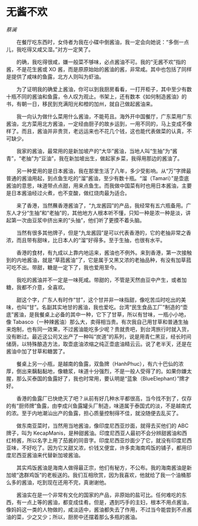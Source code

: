 # 无酱不欢

*蔡澜*

　　在餐厅吃东西时，女侍者为我在小碟中倒酱油，我一定会向她说：“多倒一点儿，我吃得又咸又湿。”对方一定笑了。

　　的确，我吃得很咸，嫌一般菜不够味，必点酱油不可。我的“无酱不欢”指的酱，不是花生酱或 XO 酱，而是原原始始的酱油的酱，非常咸。其中也包括了同样是提供了咸味的鱼露，北方人则叫为虾油。

　　为了证明我的确爱上酱油，你可以到我厨房看看，一打开柜子，其中至少有数十瓶不同的酱油和鱼露，令人叹为观止。书架上，还有数本《如何制造酱油》的书，有朝一日，移民到充满阳光和橙的加州，就自己做起酱油来。

　　我一向认为做什么菜用什么酱油，不能苟且。海外开中国餐厅，广东菜用广东酱油，北方菜用北方酱油，一定经由厨子的故乡运到，一用不同的，马上变成不像样了。而且，酱油并非贵货，老远运来也不花几个钱，这也能代表做菜的认真，不可缺少。

　　我家的酱油，最常用的是新加坡产的“大华”酱油，当地人叫“生抽”为“酱青”，“老抽”为“豆油”，我在新加坡出生，做起家乡菜，我得用那边的酱油了。

　　另一种爱用的是日本酱油，我在那里生活了八年，多少受影响。从“万”字牌最普通的酱油用起，到点鱼生吃的“溜”酱油，至少有数十瓶。“溜（Tamari）”是壶底酱油的意思，味道带点点甜，用来点鱼生。而我做中国菜有时也用日本酱油，主要是日本酱油经过火煮，也不变酸，做红烧肉最为适合。

　　来了香港，当然蘸香港酱油了，“九龙酱园”的产品，我经常有五六瓶备用。广东人才分“生抽”和“老抽”的，其他地方人根本听不懂，只知一种是浓一种是淡，讲起第一次由豆浆中挤出来的“头抽”，他们听了更摸不着头脑。

　　当然有很多其他牌子，但是“九龙酱园”是可以代表香港的，它的老抽非常之香浓，而且带有甜味，比日本人的“溜”好得多。至于生抽，也很有水平。

　　香港的食材，有九成以上靠内地运来，酱油也不例外。来到香港，第一次接触到的内地酱油，就是“草菰酱油”了，它是属于又黑又浓的老抽品种，有没有加草菰可吃不出。带甜，糖是一定下了，我也爱用至今。

　　我吃的酱油并不一定是一味死咸。带甜的，不管是天然由豆中产生，或者加糖，我都不介意，全喜欢。

　　甜这个字，广东人有时作“甘”，这个甘并非一味指甜，像吃苦瓜时吃出的美味，也叫“甘”。名副其实地甘的酱油，我也爱吃。台湾“民生食品工厂”制造的“壶底”酱油，是我餐桌上必备的其中一种，它下了甘草，所以有甘味，一瓶小小地，像 Tabasco（一种辣酱油）那么大，卖得相当贵。有次我自己用甘草和普通生抽来炮制，也有同一效果，不过酱油能吃多少呢？贵就贵吧，到台湾旅行时就入货，没有断过。最近这公司又出产了一种叫“炭道”的系列，说是用青仁黑豆，经长时间储荫，以特殊酿造方法，取壶底油浓缩之纯正壶底油精云云。说了老半天，还是在酱油中加了甘草和糖罢了。

　　餐桌上另一小瓶，是越南的鱼露，双鱼牌（HanhPhuc），有六十巴仙的浓厚，倒出来黐黏黏地，像糖浆，味道十分强烈，不是一般人受得了的。如果你嫌太腥，那么买泰国的鱼露好了，我也时常用，要认明是“蓝象（BlueElephant）”牌才好。

　　香港的鱼露厂已快绝灭了吧？从前有好几种水平都很高，当今找不到了，仅存的有“厨师牌”鱼露，由李成兴鱼露罐头厂制造，味道属于泰国式的淡，不是越南式的浓。至于内地潮汕出产的鱼露，担心质量控制得不佳，就没随便去乱买了。

　　做东南亚菜时，当然用当地酱油，像印度尼西亚炒面，就得去买他们的 ABC 牌子，叫为 KecapManis，是种甜酱油。印度尼西亚人最初不会分辨甜酱油和西红柿酱，所以名字上用了茄酱的同音字。印度尼西亚炒面少了它，就没有印度尼西亚味，不好吃了。因为它又甜又浓，价钱又便宜，许多卖海南鸡饭的铺子，都用印度尼西亚酱油来代替新加坡酱油。

　　其实鸡饭酱油是海南人做得最正宗，他们有秘方，不公布。我的海南酱油是新加坡“逸群鸡饭”的老板送的。我们互相欣赏，因为我喜欢，他就给了我一个油桶那么多的酱油，吃到现在还用不完，真谢谢他。

　　酱油实在是一个非常有文化的国家的产品，非原始的盐可比。任何难吃的东西，有一点上等的酱油，都变成佳肴。但是，遇到巧手的主妇，根本不用点酱油，像妈妈这一类的人物做的，咸淡适中，酱油都失去了作用，不过当今能尝到不点酱油的菜，少之又少；所以，厨房中还摆着那么多瓶的酱油。